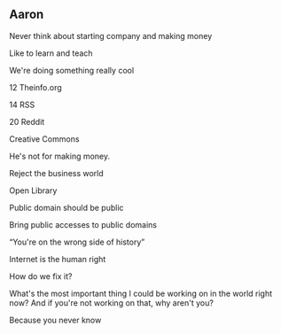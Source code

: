 ## Aaron

Never think about starting company and making money

Like to learn and teach

We're doing something really cool

12 Theinfo.org

14 RSS

20 Reddit

Creative Commons

He's not for making money.

Reject the business world

Open Library

Public domain should be public

Bring public accesses to public domains

“You're on the wrong side of history”

Internet is the human right

How do we fix it?

What's the most important thing I could be working on in the world right now? And if you're not working on that, why aren't you?

Because you never know